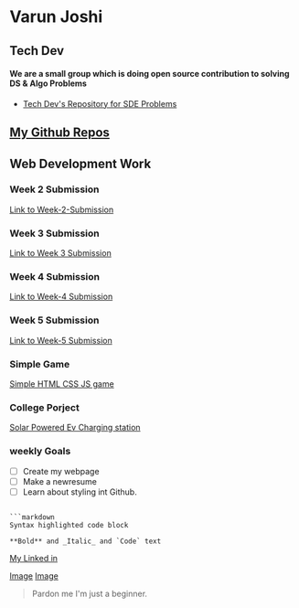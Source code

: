 # Varun Joshi

## Tech Dev 
#### We are a small group which is doing open source contribution to solving DS & Algo Problems
- [Tech Dev's Repository for SDE Problems](https://github.com/shrinathjoshi/Amazon-SDE-Test-Series)

## [My Github Repos](https://iamvarunjoshi.github.io/)


## Web Development Work
### Week 2 Submission
[Link to Week-2-Submission](https://iamvarunjoshi.github.io/iamvarunjoshi.github.io/Week2-Solutions/submission-week-2.html)
### Week 3 Submission
[Link to Week 3 Submission](https://iamvarunjoshi.github.io/iamvarunjoshi.github.io/assignment3/index.html)
### Week 4 Submission
[Link to Week-4 Submission](https://iamvarunjoshi.github.io/iamvarunjoshi.github.io/assignment-4/index.html)
### Week 5 Submission
[Link to Week-5 Submission](https://iamvarunjoshi.github.io/iamvarunjoshi.github.io/assignment5/assignment5-solution-starter/index.html)
### Simple Game
[Simple HTML CSS JS game](https://iamvarunjoshi.github.io/iamvarunjoshi.github.io/JavaScript_Game/Index.html)
### College Porject
[Solar Powered Ev Charging station](https://iamvarunjoshi.github.io/iamvarunjoshi.github.io/Major%20Project/majorproject.html)


### weekly Goals
- [ ] Create my webpage
- [ ] Make a newresume
- [ ] Learn about styling int Github.

``` hello

```markdown
Syntax highlighted code block

**Bold** and _Italic_ and `Code` text

```
[My Linked in](https://www.linkedin.com/in/varun-joshi-32b04916a/)

[Image](https://wallpaperplay.com/walls/full/9/b/2/136207.jpg)
[Image](https://wallpapercave.com/wp/stgCQiZ.jpg)
>Pardon me I'm just a beginner.
